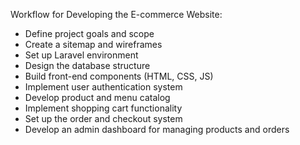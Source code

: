 Workflow for Developing the E-commerce Website:
- Define project goals and scope
- Create a sitemap and wireframes
- Set up Laravel environment
- Design the database structure
- Build front-end components (HTML, CSS, JS)
- Implement user authentication system
- Develop product and menu catalog
- Implement shopping cart functionality
- Set up the order and checkout system
- Develop an admin dashboard for managing products and orders
